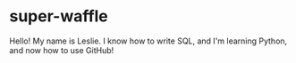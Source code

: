 # super-waffle
Hello! My name is Leslie. I know how to write SQL, and I'm learning Python, and now how to use GitHub!
